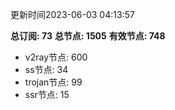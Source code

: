 更新时间2023-06-03 04:13:57

**总订阅: 73**
**总节点: 1505**
**有效节点: 748**
- v2ray节点: 600
- ss节点: 34
- trojan节点: 99
- ssr节点: 15
